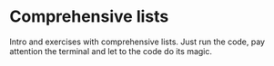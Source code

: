 # Comprehensive lists
Intro and exercises with comprehensive lists. Just run the code, pay attention the terminal and let to the code do its magic.
